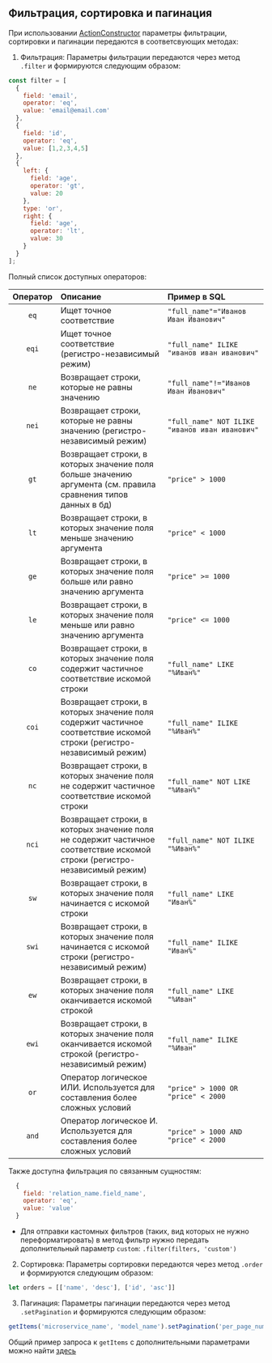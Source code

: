 ## Фильтрация, сортировка и пагинация

При использовании [ActionConstructor](action_constructor.md) параметры фильтрации, сортировки и пагинации передаются в соответсвующих методах:
1) Фильтрация:
Параметры фильтрации передаются через метод `.filter` и формируются следующим образом:
```javascript
const filter = [
  {
    field: 'email',
    operator: 'eq',
    value: 'email@email.com'
  },
  {
    field: 'id',
    operator: 'eq',
    value: [1,2,3,4,5]
  },
  {
    left: {
      field: 'age',
      operator: 'gt',
      value: 20
    },
    type: 'or',
    right: {
      field: 'age',
      operator: 'lt',
      value: 30
    }
  }
];
```
Полный список доступных операторов:

| Оператор | Описание                                                                                                                  | Пример в SQL                                   |
|:--------:|:--------------------------------------------------------------------------------------------------------------------------|:-----------------------------------------------|
|   `eq`   | Ищет точное соответствие                                                                                                  | `"full_name"="Иванов Иван Иванович"`           |
|   `eqi`  | Ищет точное соответствие (регистро-независимый режим)                                                                     | `"full_name" ILIKE "иванов иван иванович"`     |
|   `ne`   | Возвращает строки, которые не равны значению                                                                              | `"full_name"!="Иванов Иван Иванович"`          |
|   `nei`  | Возвращает строки, которые не равны значению (регистро-независимый режим)                                                 | `"full_name" NOT ILIKE "иванов иван иванович"` |
|   `gt`   | Возвращает строки, в которых значение поля больше значению аргумента (см. правила сравнения типов данных в бд)            | `"price" > 1000`                               |
|   `lt`   | Возвращает строки, в которых значение поля меньше значению аргумента                                                      | `"price" < 1000`                               |
|   `ge`   | Возвращает строки, в которых значение поля больше или равно значению аргумента                                            | `"price" >= 1000`                              | 
|   `le`   | Возвращает строки, в которых значение поля меньше или равно значению аргумента                                            | `"price" <= 1000`                              |
|   `co`   | Возвращает строки, в которых значение поля содержит частичное соответствие искомой строки                                 | `"full_name" LIKE "%Иван%"`                    |
|   `coi`  | Возвращает строки, в которых значение поля содержит частичное соответствие искомой строки (регистро-независимый режим)    | `"full_name" ILIKE "%Иван%"`                   |
|   `nc`   | Возвращает строки, в которых значение поля не содержит частичное соответствие искомой строки                              | `"full_name" NOT LIKE "%Иван%"`                |
|   `nci`  | Возвращает строки, в которых значение поля не содержит частичное соответствие искомой строки (регистро-независимый режим) | `"full_name" NOT ILIKE "%Иван%"`               |
|   `sw`   | Возвращает строки, в которых значение поля начинается с искомой строки                                                    | `"full_name" LIKE "Иван%"`                     |
|   `swi`  | Возвращает строки, в которых значение поля начинается с искомой строки (регистро-независимый режим)                       | `"full_name" ILIKE "Иван%"`                    |
|   `ew`   | Возвращает строки, в которых значение поля оканчивается искомой строкой                                                   | `"full_name" LIKE "%Иван"`                     |
|   `ewi`  | Возвращает строки, в которых значение поля оканчивается искомой строкой (регистро-независимый режим)                      | `"full_name" ILIKE "%Иван"`                    |
|   `or`   | Оператор логическое ИЛИ. Используется для составления более сложных условий                                               | `"price" > 1000 OR "price" < 2000`             | 
|   `and`  | Оператор логическое И. Используется для составления более сложных условий                                                 | `"price" > 1000 AND "price" < 2000`            |


Также доступна фильтрация по связанным сущностям:
```javascript
  {
    field: 'relation_name.field_name',
    operator: 'eq',
    value: 'value'
  }
```

- Для отправки кастомных фильтров (таких, вид которых не нужно переформатировать) в метод фильтр нужно передать дополнительный параметр `custom`:
`.filter(filters, 'custom')`

2) Сортировка:
Параметры сортировки передаются через метод `.order` и формируются следующим образом:

```javascript
let orders = [['name', 'desc'], ['id', 'asc']]
```

3) Пагинация:
Параметры пагинации передаются через метод `.setPagination` и формируются следующим образом:

```javascript
getItems('microservice_name', 'model_name').setPagination('per_page_number', 'page_number')
```

Общий пример запроса к `getItems` с дополнительными параметрами можно найти [здесь](examples.md)